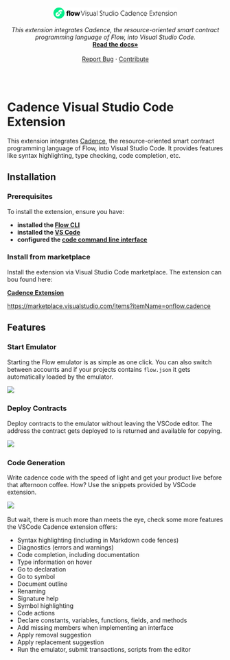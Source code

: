 <br />
<p align="center">
  <a href="https://docs.onflow.org/flow-cli/install/">
    <img src="./vscode-banner.svg" alt="Logo" width="290" height="auto">
  </a>

  <p align="center">
    <i>This extension integrates Cadence, the resource-oriented smart contract programming language of Flow, into Visual Studio Code.</i>
    <br />
    <a href="https://docs.onflow.org/vscode-extension/"><strong>Read the docs»</strong></a>
    <br />
    <br />
    <a href="https://github.com/onflow/vscode-cadence/issues">Report Bug</a>
    ·
    <a href="https://github.com/onflow/vscode-cadence/blob/master/CONTRIBUTING.md">Contribute</a>
  </p>
</p>
<br />
<br />

# Cadence Visual Studio Code Extension


This extension integrates [Cadence](https://docs.onflow.org/cadence/), the resource-oriented smart
contract programming language of Flow, into Visual Studio Code. It provides
features like syntax highlighting, type checking, code completion, etc.


## Installation

### Prerequisites
To install the extension, ensure you have:
- **installed the [Flow CLI](https://docs.onflow.org/flow-cli/install/)**
- **installed the [VS Code](https://code.visualstudio.com/docs/setup/setup-overview)**
- **configured the [code command line interface](https://code.visualstudio.com/docs/setup/mac#_launching-from-the-command-line)**

### Install from marketplace

Install the extension via Visual Studio Code marketplace.
The extension can bou found here:

**[Cadence Extension](https://marketplace.visualstudio.com/items?itemName=onflow.cadence)**

https://marketplace.visualstudio.com/items?itemName=onflow.cadence

## Features

### Start Emulator
Starting the Flow emulator is as simple as one click. You can also switch between accounts and
if your projects contains `flow.json` it gets automatically loaded by the emulator.

![](https://storage.googleapis.com/flow-resources/documentation-assets/vscode-extension/start-emulator.gif)

### Deploy Contracts
Deploy contracts to the emulator without leaving the VSCode editor. The address the contract
gets deployed to is returned and available for copying.

![](https://storage.googleapis.com/flow-resources/documentation-assets/vscode-extension/deploy-contract.gif)

### Code Generation
Write cadence code with the speed of light and get your product live before
that afternoon coffee. How? Use the snippets provided by VSCode extension.

![](https://storage.googleapis.com/flow-resources/documentation-assets/vscode-extension/code-generation.gif)

But wait, there is much more than meets the eye, check some more features
the VSCode Cadence extension offers:

- Syntax highlighting (including in Markdown code fences)
- Diagnostics (errors and warnings)
- Code completion, including documentation
- Type information on hover
- Go to declaration
- Go to symbol
- Document outline
- Renaming
- Signature help
- Symbol highlighting
- Code actions
- Declare constants, variables, functions, fields, and methods
- Add missing members when implementing an interface
- Apply removal suggestion
- Apply replacement suggestion
- Run the emulator, submit transactions, scripts from the editor
